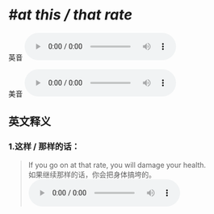 # ***\#at this / that rate*** 
英音
<audio src="./media/at this rate1_AAC.aac" controls="controls"></audio>

美音
<audio src="./media/at this rate2_AAC.aac" controls="controls"></audio>



  

英文释义
---
### 1.**这样 / 那样的话：**  

 > If you go on at that rate, you will damage your health.   
 > 如果继续那样的话，你会把身体搞垮的。    
<audio src="./media/rate-3.aac" controls="controls"></audio>


